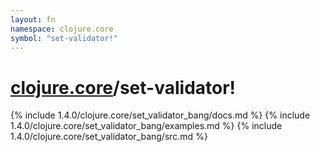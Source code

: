 ```yaml
---
layout: fn
namespace: clojure.core
symbol: "set-validator!"
---
```


# [clojure.core](../)/set-validator!

{% include 1.4.0/clojure.core/set_validator_bang/docs.md %}
{% include 1.4.0/clojure.core/set_validator_bang/examples.md %}
{% include 1.4.0/clojure.core/set_validator_bang/src.md %}

